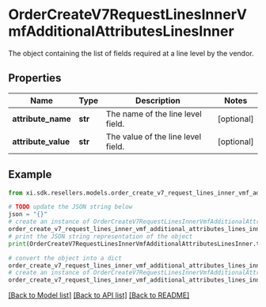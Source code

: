 # OrderCreateV7RequestLinesInnerVmfAdditionalAttributesLinesInner

The object containing the list of fields required at a line level by the vendor.

## Properties

Name | Type | Description | Notes
------------ | ------------- | ------------- | -------------
**attribute_name** | **str** | The name of the line level field. | [optional] 
**attribute_value** | **str** | The value of the line level field. | [optional] 

## Example

```python
from xi.sdk.resellers.models.order_create_v7_request_lines_inner_vmf_additional_attributes_lines_inner import OrderCreateV7RequestLinesInnerVmfAdditionalAttributesLinesInner

# TODO update the JSON string below
json = "{}"
# create an instance of OrderCreateV7RequestLinesInnerVmfAdditionalAttributesLinesInner from a JSON string
order_create_v7_request_lines_inner_vmf_additional_attributes_lines_inner_instance = OrderCreateV7RequestLinesInnerVmfAdditionalAttributesLinesInner.from_json(json)
# print the JSON string representation of the object
print(OrderCreateV7RequestLinesInnerVmfAdditionalAttributesLinesInner.to_json())

# convert the object into a dict
order_create_v7_request_lines_inner_vmf_additional_attributes_lines_inner_dict = order_create_v7_request_lines_inner_vmf_additional_attributes_lines_inner_instance.to_dict()
# create an instance of OrderCreateV7RequestLinesInnerVmfAdditionalAttributesLinesInner from a dict
order_create_v7_request_lines_inner_vmf_additional_attributes_lines_inner_from_dict = OrderCreateV7RequestLinesInnerVmfAdditionalAttributesLinesInner.from_dict(order_create_v7_request_lines_inner_vmf_additional_attributes_lines_inner_dict)
```
[[Back to Model list]](../README.md#documentation-for-models) [[Back to API list]](../README.md#documentation-for-api-endpoints) [[Back to README]](../README.md)


